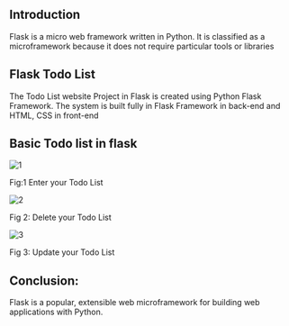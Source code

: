 
## Introduction

Flask is a micro web framework written in Python. It is classified as a microframework because it does not require particular tools or libraries

## Flask Todo List

The Todo List website Project in Flask is created using Python Flask Framework. The system is built fully in Flask Framework in back-end and HTML, CSS in front-end

## Basic Todo list in flask 

![1](https://user-images.githubusercontent.com/99526815/162502296-11fafcfd-f1e9-44d0-a13d-73ce26fbbcb3.PNG)

Fig:1 Enter your Todo List

![2](https://user-images.githubusercontent.com/99526815/162502372-93ac70e9-6db2-4a9d-b8f7-426c20398f64.PNG)

Fig 2: Delete your Todo List

![3](https://user-images.githubusercontent.com/99526815/162502459-ae974450-5c7b-419f-83bc-d8ca3dbf4535.PNG)

Fig 3: Update your Todo List

## Conclusion:

Flask is a popular, extensible web microframework for building web applications with Python.



